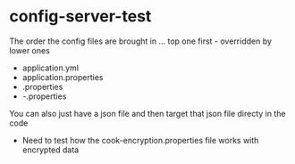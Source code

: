 # config-server-test

The order the config files are brought in ... top one first - overridden by lower ones

* application.yml
* application.properties
* <appname>.properties
* <appname>-<profile>.properties

You can also just have a json file and then target that json file directy in the code

- Need to test how the cook-encryption.properties file works with encrypted data
